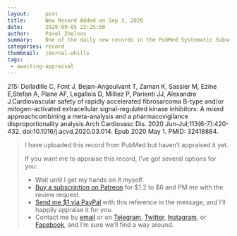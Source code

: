 ```yaml
---
layout:     post
title:      New Record Added on Sep 3, 2020
date:       2020-09-05 23:25:00
author:     Pavel Zhelnov
summary:    One of the daily new records in the PubMed Systematic Subset indexed by Sep 3, 2020.
categories: record
thumbnail:  journal-whills
tags:
 - awaiting-appraisal
---
```


215: Dolladille C, Font J, Bejan-Angoulvant T, Zaman K, Sassier M, Ezine E,Stefan A, Plane AF, Legallois D, Milliez P, Parienti JJ, Alexandre J.Cardiovascular safety of rapidly accelerated fibrosarcoma B-type and/or mitogen-activated extracellular signal-regulated kinase inhibitors: A mixed approachcombining a meta-analysis and a pharmacovigilance disproportionality analysis.Arch Cardiovasc Dis. 2020 Jun-Jul;113(6-7):420-432. doi:10.1016/j.acvd.2020.03.014. Epub 2020 May 1. PMID: 32418884.


> I have uploaded this record from PubMed but haven’t appraised it yet.
>
> If you want me to appraise this record, I’ve got several options for you:
> * Wait until I get my hands on it myself.
> * [Buy a subscription on Patreon](https://patreon.com/zheln) for $1.2 to $6 and PM me with the review request.
> * [Send me $1 via PayPal](https://paypal.me/pjelnov) with this reference in the message, and I’ll happily appraise it for you.
> * Contact me by [email](mailto:pavel@zheln.com) or on [Telegram](https://t.me/drzhelnov), [Twitter](https://twitter.com/drzhelnov), [Instagram](https://instagram.com/igzheln), or [Facebook](https://facebook.com/drzhelnov), and I’m sure we’ll find a way around.
